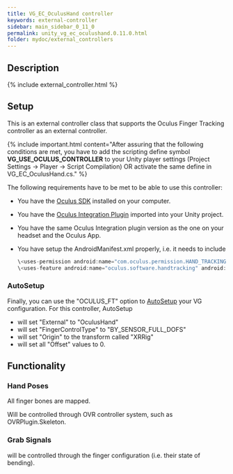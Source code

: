```yaml
---
title: VG_EC_OculusHand controller
keywords: external-controller
sidebar: main_sidebar_0_11_0
permalink: unity_vg_ec_oculushand.0.11.0.html
folder: mydoc/external_controllers
---
```


## Description 

{% include external_controller.html %}

## Setup 

This is an external controller class that supports the Oculus Finger Tracking controller as an external controller.

{% include important.html content="After assuring that the following conditions are met, you have to add the scripting define symbol **VG_USE_OCULUS_CONTROLLER** to your Unity player settings (Project Settings → Player → Script Compilation) OR activate the same define in VG_EC_OculusHand.cs." %}

The following requirements have to be met to be able to use this controller:

 * You have the [Oculus SDK](https://www.oculus.com/setup/) installed on your computer.
 * You have the [Oculus Integration Plugin](https://developer.oculus.com/downloads/package/unity-integration/) imported into your Unity project.
 * You have the same Oculus Integration plugin version as the one on your headset and the Oculus App.
 * You have setup the AndroidManifest.xml properly, i.e. it needs to include<br>
 
	```js
	\<uses-permission android:name="com.oculus.permission.HAND_TRACKING" /\>
	\<uses-feature android:name="oculus.software.handtracking" android:required="false" /\>
	````

### AutoSetup

Finally, you can use the "OCULUS_FT" option to [AutoSetup](unity_component_myvirtualgrasp.0.11.0.html#autosetup) your VG configuration. For this controller, AutoSetup 

* will set "External" to "OculusHand"
* will set "FingerControlType" to "BY_SENSOR_FULL_DOFS"
* will set "Origin" to the transform called "XRRig"
* will set all "Offset" values to 0.

## Functionality

### Hand Poses
All finger bones are mapped.

Will be controlled through OVR controller system, such as OVRPlugin.Skeleton.

### Grab Signals
will be controlled through the finger configuration (i.e. their state of bending).
